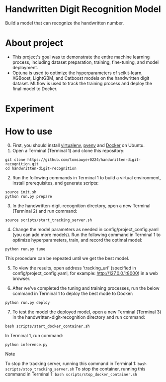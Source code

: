 # Handwritten Digit Recognition Model
Build a model that can recognize the handwritten number.
# About project
- This project's goal was to demonstrate the entire machine learning process, including dataset preparation, training, fine-tuning, and model deployment.
- Optuna is used to optimize the hyperparameters of scikit-learn, XGBoost, LightGBM, and Catboost models on the handwritten digit dataset. MLflow is used to track the training process and deploy the final model to Docker.
# Experiment
# How to use
0. First, you should install [virtualenv](https://virtualenv.pypa.io/en/latest/installation.html), [pyenv](https://github.com/pyenv/pyenv) and [Docker](https://docs.docker.com/engine/install/ubuntu/) on Ubuntu.
1. Open a Terminal (Terminal 1) and clone this repository:
```
git clone https://github.com/tomsawyer0224/handwritten-digit-recognition.git
cd handwritten-digit-recognition
```
2. Run the following commands in Terminal 1 to build a virtual environment, install prerequisites, and generate scripts:
```
source init.sh
python run.py prepare
```
3. In the handwritten-digit-recognition directory, open a new Terminal (Terminal 2) and run command:
```
source scripts/start_tracking_server.sh
```
4. Change the model parameters as needed in config/project_config.yaml (you can add more models). Run the following command in Terminal 1 to optimize hyperparameters, train, and record the optimal model:
```
python run.py tune
```
This procedure can be repeated until we get the best model.

5. To view the results, open address 'tracking_uri' (specified in config/project_config.yaml, for example: http://127.0.0.1:8000) in a web browser.
   
6. After we've completed the tuning and training processes, run the below command in Terminal 1 to deploy the best mode to Docker:
```
python run.py deploy
```
7. To test the model the deployed model, open a new Terminal (Terminal 3) in the handwritten-digit-recognition directory and run command:
```
bash scripts/start_docker_container.sh
```
In Terminal 1, run command:
```
python inference.py
```
> [!Note]
> To stop the tracking server, running this command in Terminal 1:
> ```bash scripts/stop_tracking_server.sh```
> To stop the container, running this command in Terminal 1:
> ```bash scripts/stop_docker_container.sh```
